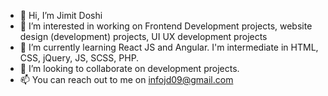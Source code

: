 - 👋 Hi, I’m Jimit Doshi
- 👀 I’m interested in working on Frontend Development projects, website design (development) projects, UI UX development projects
- 🌱 I’m currently learning React JS and Angular. I'm intermediate in HTML, CSS, jQuery, JS, SCSS, PHP.
- 💞️ I’m looking to collaborate on development projects.
- 📫 You can reach out to me on infojd09@gmail.com
